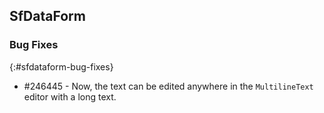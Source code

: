 ## SfDataForm

### Bug Fixes
{:#sfdataform-bug-fixes}

* \#246445 - Now, the text can be edited anywhere in the `MultilineText` editor with a long text.
